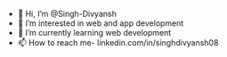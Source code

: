 - 👋 Hi, I’m @Singh-Divyansh
- 👀 I’m interested in web and app development
- 🌱 I’m currently learning web development
- 📫 How to reach me- linkedin.com/in/singhdivyansh08

<!---
Singh-Divyansh/Singh-Divyansh is a ✨ special ✨ repository because its `README.md` (this file) appears on your GitHub profile.
You can click the Preview link to take a look at your changes.
--->
